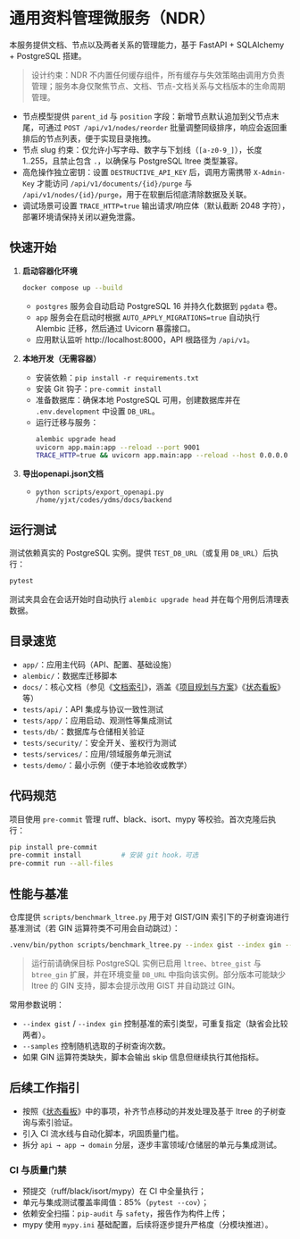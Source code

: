 # 通用资料管理微服务（NDR）

本服务提供文档、节点以及两者关系的管理能力，基于 FastAPI + SQLAlchemy + PostgreSQL 搭建。

> 设计约束：NDR 不内置任何缓存组件，所有缓存与失效策略由调用方负责管理；服务本身仅聚焦节点、文档、节点-文档关系与文档版本的生命周期管理。

- 节点模型提供 `parent_id` 与 `position` 字段：新增节点默认追加到父节点末尾，可通过 `POST /api/v1/nodes/reorder` 批量调整同级排序，响应会返回重排后的节点列表，便于实现目录拖拽。
- 节点 slug 约束：仅允许小写字母、数字与下划线（`[a-z0-9_]`），长度 1..255，且禁止包含 `.`，以确保与 PostgreSQL ltree 类型兼容。
- 高危操作独立密钥：设置 `DESTRUCTIVE_API_KEY` 后，调用方需携带 `X-Admin-Key` 才能访问 `/api/v1/documents/{id}/purge` 与 `/api/v1/nodes/{id}/purge`，用于在软删后彻底清除数据及关联。
- 调试场景可设置 `TRACE_HTTP=true` 输出请求/响应体（默认截断 2048 字符），部署环境请保持关闭以避免泄露。

## 快速开始

1. **启动容器化环境**

   ```bash
   docker compose up --build
   ```

   - `postgres` 服务会自动启动 PostgreSQL 16 并持久化数据到 `pgdata` 卷。
   - `app` 服务会在启动时根据 `AUTO_APPLY_MIGRATIONS=true` 自动执行 Alembic 迁移，然后通过 Uvicorn 暴露接口。
   - 应用默认监听 http://localhost:8000，API 根路径为 `/api/v1`。

2. **本地开发（无需容器）**

   - 安装依赖：`pip install -r requirements.txt`
   - 安装 Git 钩子：`pre-commit install`
   - 准备数据库：确保本地 PostgreSQL 可用，创建数据库并在 `.env.development` 中设置 `DB_URL`。
   - 运行迁移与服务：
     ```bash
     alembic upgrade head
     uvicorn app.main:app --reload --port 9001
     TRACE_HTTP=true && uvicorn app.main:app --reload --host 0.0.0.0 --port 9001
     ```
3. **导出openapi.json文档**
   - `python scripts/export_openapi.py /home/yjxt/codes/ydms/docs/backend`

## 运行测试

测试依赖真实的 PostgreSQL 实例。提供 `TEST_DB_URL`（或复用 `DB_URL`）后执行：

```bash
pytest
```

测试夹具会在会话开始时自动执行 `alembic upgrade head` 并在每个用例后清理表数据。

## 目录速览

- `app/`：应用主代码（API、配置、基础设施）
- `alembic/`：数据库迁移脚本
- `docs/`：核心文档（参见《[文档索引](docs/README.md)》，涵盖《[项目规划与方案](docs/%E9%A1%B9%E7%9B%AE%E8%A7%84%E5%88%92%E4%B8%8E%E6%96%B9%E6%A1%88.md)》《[状态看板](docs/%E7%8A%B6%E6%80%81%E7%9C%8B%E6%9D%BF.md)》等）
- `tests/api/`：API 集成与协议一致性测试
- `tests/app/`：应用启动、观测性等集成测试
- `tests/db/`：数据库与仓储相关验证
- `tests/security/`：安全开关、鉴权行为测试
- `tests/services/`：应用/领域服务单元测试
- `tests/demo/`：最小示例（便于本地验收或教学）

## 代码规范

项目使用 `pre-commit` 管理 ruff、black、isort、mypy 等校验。首次克隆后执行：

```bash
pip install pre-commit
pre-commit install          # 安装 git hook，可选
pre-commit run --all-files
```

## 性能与基准

仓库提供 `scripts/benchmark_ltree.py` 用于对 GIST/GIN 索引下的子树查询进行基准测试（若 GIN 运算符类不可用会自动跳过）：

```bash
.venv/bin/python scripts/benchmark_ltree.py --index gist --index gin --samples 30 --breadth 5 --depth 4
```

> 运行前请确保目标 PostgreSQL 实例已启用 `ltree`、`btree_gist` 与 `btree_gin` 扩展，并在环境变量 `DB_URL` 中指向该实例。部分版本可能缺少 ltree 的 GIN 支持，脚本会提示改用 GIST 并自动跳过 GIN。

常用参数说明：
- `--index gist` / `--index gin` 控制基准的索引类型，可重复指定（缺省会比较两者）。
- `--samples` 控制随机选取的子树查询次数。
- 如果 GIN 运算符类缺失，脚本会输出 skip 信息但继续执行其他指标。

## 后续工作指引

- 按照《[状态看板](docs/%E7%8A%B6%E6%80%81%E7%9C%8B%E6%9D%BF.md)》中的事项，补齐节点移动的并发处理及基于 ltree 的子树查询与索引验证。
- 引入 CI 流水线与自动化脚本，巩固质量门槛。
- 拆分 `api → app → domain` 分层，逐步丰富领域/仓储层的单元与集成测试。
### CI 与质量门禁

- 预提交（ruff/black/isort/mypy）在 CI 中全量执行；
- 单元与集成测试覆盖率阈值：85%（`pytest --cov`）；
- 依赖安全扫描：`pip-audit` 与 `safety`，报告作为构件上传；
- mypy 使用 `mypy.ini` 基础配置，后续将逐步提升严格度（分模块推进）。
